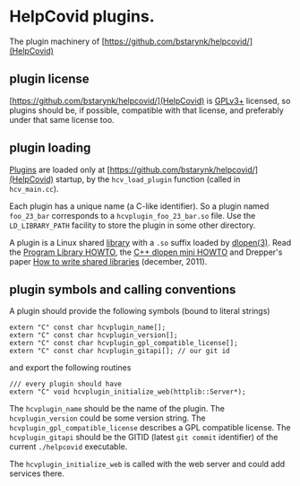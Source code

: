 # HelpCovid plugins.

The plugin machinery of  [https://github.com/bstarynk/helpcovid/](HelpCovid)

## plugin license

[https://github.com/bstarynk/helpcovid/](HelpCovid) is
[GPLv3+](https://www.gnu.org/licenses/gpl-3.0.en.html) licensed, so
plugins should be, if possible, compatible with that license, and
preferably under that same license too.

## plugin loading

[Plugins](https://en.wikipedia.org/wiki/Plug-in_(computing)) are
loaded only at [https://github.com/bstarynk/helpcovid/](HelpCovid)
startup, by the `hcv_load_plugin` function (called in `hcv_main.cc`).

Each plugin has a unique name (a C-like identifier). So a plugin named
`foo_23_bar` corresponds to a `hcvplugin_foo_23_bar.so` file.  Use the
`LD_LIBRARY_PATH` facility to store the plugin in some other directory.

A plugin is a Linux shared
[library](https://en.wikipedia.org/wiki/Library_(computing)) with a
`.so` suffix loaded by
[dlopen(3)](http://man7.org/linux/man-pages/man3/dlopen.3.html). Read
the [Program Library
HOWTO](https://tldp.org/HOWTO/Program-Library-HOWTO/), the [C++ dlopen
mini HOWTO](https://www.tldp.org/HOWTO/C++-dlopen/index.html) and
Drepper's paper [How to write shared
libraries](https://www.akkadia.org/drepper/dsohowto.pdf) (december,
2011).

## plugin symbols and calling conventions

A plugin should provide the following symbols (bound to literal strings)

```
extern "C" const char hcvplugin_name[];
extern "C" const char hcvplugin_version[];
extern "C" const char hcvplugin_gpl_compatible_license[];
extern "C" const char hcvplugin_gitapi[]; // our git id
```

and export the following routines

```
/// every plugin should have
extern "C" void hcvplugin_initialize_web(httplib::Server*);
```

The `hcvplugin_name` should be the name of the plugin. The
`hcvplugin_version` could be some version string. The
`hcvplugin_gpl_compatible_license` describes a GPL compatible
license. The `hcvplugin_gitapi` should be the GITID (latest `git
commit` identifier) of the current `./helpcovid` executable.

The `hcvplugin_initialize_web` is called with the web server and could add services there.